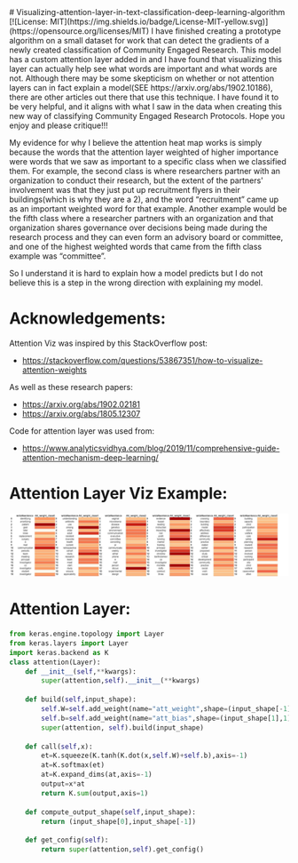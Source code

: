 <meta name="google-site-verification" content="GcDEY32OdmYJf0j3z4AqPxq6MAz56o6Jy6or1RMNo9M" />
# Visualizing-attention-layer-in-text-classification-deep-learning-algorithm [![License: MIT](https://img.shields.io/badge/License-MIT-yellow.svg)](https://opensource.org/licenses/MIT) 
I have finished creating a prototype algorithm on a small dataset for work that can detect the gradients of a newly created classification of Community Engaged Research. This model has a custom attention layer added in and I have found that visualizing this layer can actually help see what words are important and what words are not. Although there may be some skepticism on whether or not attention layers can in fact explain a model(SEE https://arxiv.org/abs/1902.10186), there are other articles out there that use this technique. I have found it to be very helpful, and it aligns with what I saw in the data when creating this new way of classifying Community Engaged Research Protocols. Hope you enjoy and please critique!!!

My evidence for why I believe the attention heat map works is simply because the words that the attention layer weighted of higher importance were words that we saw as important to a specific class when we classified them. For example, the second class is where researchers partner with an organization to conduct their research, but the extent of the partners' involvement was that they just put up recruitment flyers in their buildings(which is why they are a 2), and the word “recruitment” came up as an important weighted word for that example. Another example would be the fifth class where a researcher partners with an organization and that organization shares governance over decisions being made during the research process and they can even form an advisory board or committee, and one of the highest weighted words that came from the fifth class example was “committee”.

So I understand it is hard to explain how a model predicts but I do not believe this is a step in the wrong direction with explaining my model. 


# Acknowledgements:
Attention Viz was inspired by this StackOverflow post: 
- https://stackoverflow.com/questions/53867351/how-to-visualize-attention-weights

As well as these research papers: 
- https://arxiv.org/abs/1902.02181
- https://arxiv.org/abs/1805.12307

Code for attention layer was used from:
- https://www.analyticsvidhya.com/blog/2019/11/comprehensive-guide-attention-mechanism-deep-learning/


# **Attention Layer Viz Example**:
![Alt text](attentionnotsorted.JPG?raw=true "Title")

# **Attention Layer**:
```python
from keras.engine.topology import Layer
from keras.layers import Layer
import keras.backend as K
class attention(Layer):
    def __init__(self,**kwargs):
        super(attention,self).__init__(**kwargs)

    def build(self,input_shape):
        self.W=self.add_weight(name="att_weight",shape=(input_shape[-1],1),initializer="normal")
        self.b=self.add_weight(name="att_bias",shape=(input_shape[1],1),initializer="zeros")        
        super(attention, self).build(input_shape)

    def call(self,x):
        et=K.squeeze(K.tanh(K.dot(x,self.W)+self.b),axis=-1)
        at=K.softmax(et)
        at=K.expand_dims(at,axis=-1)
        output=x*at
        return K.sum(output,axis=1)

    def compute_output_shape(self,input_shape):
        return (input_shape[0],input_shape[-1])

    def get_config(self):
        return super(attention,self).get_config()
```

